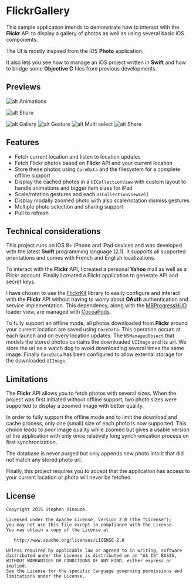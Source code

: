 # FlickrGallery

This sample application intends to demonstrate how to interact with the **Flickr** API to display a gallery of photos as well as using several basic iOS components.

The UI is mostly inspired from the iOS **Photo** application.

It also lets you see how to manage an iOS project written in **Swift** and how to bridge some **Objective C** files from previous developments.

## Previews

![alt Animations](Art/animation.gif)

![alt Share](Art/share.gif)

![alt Gallery](Art/gallery.png)
![alt Gesture](Art/gesture.png)
![alt Multi select](Art/multiselect.png)
![alt Share](Art/share.png)

## Features

* Fetch current location and listen to location updates
* Fetch Flickr photos based on **Flickr** API and your current location
* Store these photos using `CoreData` and the filesystem for a complete offline support
* Display the cached photos in a `UICollectionView` with custom layout to handle animations and bigger item sizes for iPad
* Scale/rotation gestures and each `UICollectionViewCell`
* Display modally zoomed photo with also scale/rotation dismiss gestures
* Multiple photo selection and sharing support
* Pull to refresh

## Technical considerations

This project runs on iOS 8+ iPhone and iPad devices and was developed with the latest **Swift** programming language (2.1). It supports all supported orientations and comes with French and English localizations.

To interact with the **Flickr** API, I created a personal **Yahoo** mail as well as a Flickr account. Finally I created a Flickr application to generate API and secret keys.

I have chosen to use the [FlickrKit](https://github.com/devedup/FlickrKit) library to easily configure and interact with the **Flickr** API without having to worry about **OAuth** authentication and service implementation. This dependency, along with the [MBProgressHUD](https://github.com/jdg/MBProgressHUD) loader view, are managed with [CocoaPods](https://cocoapods.org/).

To fully support an offline mode, all photos downloaded from **Flickr** around your current location are saved using `CoreData`. This operation occurs at each launch and on every location updates. The `NSManagedObject` that models the stored photos contains the downloaded `UIImage` and its url. We store the url as a watch dog to avoid downloading several times the same image. Finally `CoreData` has been configured to allow external storage for the downloaded `UIImage`.

## Limitations

The **Flickr** API allows you to fetch photos with several sizes. When the project was first initiated without offline support, two photo sizes were supported to display a zoomed image with better quality.

In order to fully support the offline mode and to limit the download and cache process, only one (small) size of each photo is now supported. This choice leads to poor image quality while zoomed but gives a usable version of the application with only once relatively long synchronization process on first synchronization.

The database is never purged but only appends new photo into it that did not match any stored photo url.

Finally, this project requires you to accept that the application has access to your current location or photo will never be fetched.

## License

```
Copyright 2015 Stephen Vinouze.

Licensed under the Apache License, Version 2.0 (the "License");
you may not use this file except in compliance with the License.
You may obtain a copy of the License at

   http://www.apache.org/licenses/LICENSE-2.0

Unless required by applicable law or agreed to in writing, software
distributed under the License is distributed on an "AS IS" BASIS,
WITHOUT WARRANTIES OR CONDITIONS OF ANY KIND, either express or implied.
See the License for the specific language governing permissions and
limitations under the License.
```
